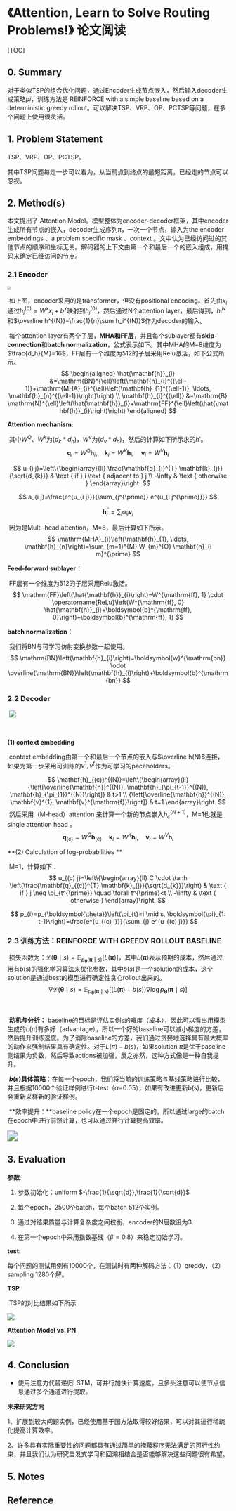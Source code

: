 # 《Attention, Learn to Solve Routing Problems!》 论文阅读

 [TOC]



## 0. Summary

对于类似TSP的组合优化问题，通过Encoder生成节点嵌入，然后输入decoder生成策略$pi$，训练方法是 REINFORCE with a simple baseline based on a deterministic greedy rollout。可以解决TSP、VRP、OP、PCTSP等问题，在多个问题上使用很灵活。 



## 1. Problem Statement

TSP、VRP、OP、PCTSP。

其中TSP问题每走一步可以看为，从当前点到终点的最短距离，已经走的节点可以忽视。



## 2. Method(s)

本文提出了 Attention Model。模型整体为encoder-decoder框架，其中encoder生成所有节点的嵌入，decoder生成序列$\pi$，一次一个节点，输入为the encoder embeddings 、a problem specific mask  、context  。文中认为已经访问过的其他节点的顺序和坐标无关。解码器的上下文由第一个和最后一个的嵌入组成，用掩码来确定已经访问的节点。



### 2.1 Encoder

<img src="https://cdn.mathpix.com/snip/images/QKROVGS8_Y065BLqtA3oJNBIK8BiOYlZCyh3we5WgSU.original.fullsize.png" style="zoom:50%;" />



​		如上图，encoder采用的是transformer，但没有positional encoding。首先由$x_i$通过$h_i^{(0)}=W^xx_i+b^x$映射到$h_i^{(0)}$，然后通过N个attention layer，最后得到，$h_i^{N}$和$\overline h^{(N)}=\frac{1}{n}\sum h_i^{(N)}$作为decoder的输入。

​		每个attention layer有两个子层，**MHA和FF层**，并且每个sublayer都有**skip-connection**和**batch normalization**，公式表示如下。其中MHA的M=8维度为$\frac{d_h}{M}=16$，FF层有一个维度为512的子层采用Relu激活，如下公式所示。
$$
\begin{aligned}
\hat{\mathbf{h}}_{i} &=\mathrm{BN}^{\ell}\left(\mathbf{h}_{i}^{(\ell-1)}+\mathrm{MHA}_{i}^{\ell}\left(\mathbf{h}_{1}^{(\ell-1)}, \ldots, \mathbf{h}_{n}^{(\ell-1)}\right)\right) \\
\mathbf{h}_{i}^{(\ell)} &=\mathrm{B} \mathrm{N}^{\ell}\left(\hat{\mathbf{h}}_{i}+\mathrm{FF}^{\ell}\left(\hat{\mathbf{h}}_{i}\right)\right)
\end{aligned}
$$



**Attention mechanism:** 

​		其中$W^Q、W^k$为$(d_k * d_h)$，$W^v$为$(d_v * d_h)$，然后的计算如下所示求的$h'$。
$$
\mathbf{q}_{i}=W^{Q} \mathbf{h}_{i}, \quad \mathbf{k}_{i}=W^{K} \mathbf{h}_{i}, \quad \mathbf{v}_{i}=W^{V} \mathbf{h}_{i}
$$

$$
u_{i j}=\left\{\begin{array}{ll}
\frac{\mathbf{q}_{i}^{T} \mathbf{k}_{j}}{\sqrt{d_{k}}} & \text { if } i \text { adjacent to } j \\
-\infty & \text { otherwise }
\end{array}\right.
$$

$$
a_{i j}=\frac{e^{u_{i j}}}{\sum_{j^{\prime}} e^{u_{i j^{\prime}}}}
$$

$$
\mathbf{h}_{i}^{\prime}=\sum_{j} a_{i j} \mathbf{v}_{j}
$$

​		因为是Multi-head attention，M=8，最后计算如下所示。
$$
\mathrm{MHA}_{i}\left(\mathbf{h}_{1}, \ldots, \mathbf{h}_{n}\right)=\sum_{m=1}^{M} W_{m}^{O} \mathbf{h}_{i m}^{\prime}
$$



**Feed-forward sublayer**：

​		FF层有一个维度为512的子层采用Relu激活。
$$
\mathrm{FF}\left(\hat{\mathbf{h}}_{i}\right)=W^{\mathrm{ff}, 1} \cdot \operatorname{ReLu}\left(W^{\mathrm{ff}, 0} \hat{\mathbf{h}}_{i}+\boldsymbol{b}^{\mathrm{ff}, 0}\right)+\boldsymbol{b}^{\mathrm{ff}, 1}
$$

**batch normalization**：

​		我们将BN与可学习仿射变换参数一起使用。
$$
\mathrm{BN}\left(\mathbf{h}_{i}\right)=\boldsymbol{w}^{\mathrm{bn}} \odot \overline{\mathrm{BN}}\left(\mathbf{h}_{i}\right)+\boldsymbol{b}^{\mathrm{bn}}
$$



### 2.2 Decoder

​		![](https://cdn.mathpix.com/snip/images/CvJr8wpyfGC4UScG95GRXhVqkzfBeX9xontOxUDaiXU.original.fullsize.png)

​		

**(1) context embedding**

​		context embedding由第一个和最后一个节点的嵌入与$\overline h(N)$连接，如果为第一步采用可训练的$v^1,v^f$作为可学习的paceholders。


$$
\mathbf{h}_{(c)}^{(N)}=\left\{\begin{array}{ll}
{\left[\overline{\mathbf{h}}^{(N)}, \mathbf{h}_{\pi_{t-1}}^{(N)}, \mathbf{h}_{\pi_{1}}^{(N)}\right]} & t>1 \\
{\left[\overline{\mathbf{h}}^{(N)}, \mathbf{v}^{1}, \mathbf{v}^{\mathrm{f}}\right]} & t=1
\end{array}\right.
$$
​		然后采用（M-head）attention 来计算一个新的节点嵌入$h_c^{(N+1)}$，M=1也就是single attention head 。
$$
\mathbf{q}_{(c)}=W^{Q} \mathbf{h}_{(c)} \quad \mathbf{k}_{i}=W^{K} \mathbf{h}_{i}, \quad \mathbf{v}_{i}=W^{V} \mathbf{h}_{i}
$$


**(2) Calculation of log-probabilities  **

​		M=1，计算如下：
$$
u_{(c) j}=\left\{\begin{array}{ll}
C \cdot \tanh \left(\frac{\mathbf{q}_{(c)}^{T} \mathbf{k}_{j}}{\sqrt{d_{k}}}\right) & \text { if } j \neq \pi_{t^{\prime}} \quad \forall t^{\prime}<t \\
-\infty & \text { otherwise }
\end{array}\right.
$$

$$
p_{i}=p_{\boldsymbol{\theta}}\left(\pi_{t}=i \mid s, \boldsymbol{\pi}_{1: t-1}\right)=\frac{e^{u_{(c) i}}}{\sum_{j} e^{u_{(c) j}}}
$$

### 2.3 训练方法：REINFORCE WITH GREEDY ROLLOUT BASELINE  

​		损失函数为：$\mathcal{L}(\boldsymbol{\theta} \mid s)=\mathbb{E}_{p_{\boldsymbol{\theta}}(\boldsymbol{\pi} \mid s)}[L(\boldsymbol{\pi})]$，其中$L(\boldsymbol{\pi})$表示预期的成本，然后通过带有b(s)的强化学习算法来优化参数，其中$b(s)$是一个solution的成本，这个solution是通过best的模型进行确定性贪心rollout出来的。
$$
\nabla \mathcal{L}(\boldsymbol{\theta} \mid s)=\mathbb{E}_{p_{\boldsymbol{\theta}}(\boldsymbol{\pi} \mid s)}\left[(L(\boldsymbol{\pi})-b(s)) \nabla \log p_{\boldsymbol{\theta}}(\boldsymbol{\pi} \mid s)\right]
$$

​		

​		**动机与分析：** baseline的目标是评估实例s的难度（成本），因此可以看出用模型生成的$L(\pi)$有多好（advantage），所以一个好的baseline可以减小梯度的方差，然后提升训练速度。为了消除baseline的方差，我们通过贪婪地选择具有最大概率的动作来强制结果具有确定性。对于$L(\pi)-b(s)$，如果solution $\pi$是优于baseline则结果为负数，然后导致actions被加强，反之亦然，这种方式像是一种自我提升。

​		**$b(s)$具体策略**：在每一个epoch，我们将当前的训练策略与基线策略进行比较，并且根据10000个验证样例进行t-test（$\alpha$=0.05），如果有改进更新b(s)，更新后会重新采样新的验证样例。

​		**效率提升：**baseline policy在一个epoch是固定的，所以通过large的batch在epoch中进行前馈计算，也可以通过并行计算提高效率。

<img src="https://cdn.mathpix.com/snip/images/DSQy42cmdhS5UHg93rr4B2Hz0KeXf0nuKFiEHzu48tk.original.fullsize.png" style="zoom: 150%;" />

## 3. Evaluation

**参数:**

1. 参数初始化：uniform $-\frac{1}{\sqrt{d}},\frac{1}{\sqrt{d}}$

2. 每个epoch，2500个batch，每个batch 512个实例。
3. 通过对结果质量与计算复杂度之间权衡，encoder的N层数设为3.
4. 在第一个epoch中采用指数基线（$\beta=0.8$）来稳定初始学习。

**test:**

​	每个问题的测试用例有10000个，在测试时有两种解码方法：（1）greddy，（2）sampling 1280个解。



**TSP**

​		TSP的对比结果如下所示

![](https://cdn.mathpix.com/snip/images/QrbPuWdnLCp_o_hF9oqBOtcmb3Q3lG2wb8S0xK5OpNs.original.fullsize.png)



**Attention Model vs. PN**

![](https://cdn.mathpix.com/snip/images/_By02a5gD-bAyOFP5X5jhnCoShgIE5uoeaoPZ1T-7Gs.original.fullsize.png)

## 4. Conclusion

* 使用注意力代替递归LSTM，可并行加快计算速度，且多头注意可以使节点信息通过多个通道进行提取。

**未来研究方向**

​		1、扩展到较大问题实例，已经使用基于图方法取得较好结果，可以对其进行稀疏化提高计算效率。

​		2、许多具有实际重要性的问题都具有通过简单的掩蔽程序无法满足的可行性约束，并且我们认为研究启发式学习和回溯相结合是否能够解决这些问题很有希望。

## 5. Notes



## Reference




